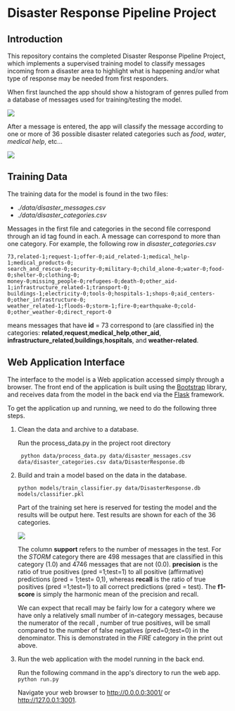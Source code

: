 # Disaster Response Pipeline Project

[//]: # (Image References)
[app_img]:./app_img.png
[app0_img]:./app0_img.png
[test_result_img]:./test_result_img.png


## Introduction

This repository contains the completed Disaster Response Pipeline Project, which implements a supervised training model to  classify messages incoming from a disaster area to highlight what is happening and/or what type of response may be needed from first responders. 

When first launched the app should show a histogram of genres pulled from a database of messages used for training/testing the model.

![][app0_img]

After a message is entered, the app will classify the message according to one or more of 36 possible disaster related categories such as *food*, *water*, *medical help*, etc...

![][app_img]


## Training Data

The training data for the model is found in the two files:

 * *./data/disaster_messages.csv* 
 * *./data/disaster_categories.csv*

Messages in the first file and categories in the second file correspond 
through an id tag found in each. A message can correspond to more than one 
category. For example, the following row in *disaster_categories.csv*

```
73,related-1;request-1;offer-0;aid_related-1;medical_help-1;medical_products-0;
search_and_rescue-0;security-0;military-0;child_alone-0;water-0;food-0;shelter-0;clothing-0;
money-0;missing_people-0;refugees-0;death-0;other_aid-1;infrastructure_related-1;transport-0;
buildings-1;electricity-0;tools-0;hospitals-1;shops-0;aid_centers-0;other_infrastructure-0;
weather_related-1;floods-0;storm-1;fire-0;earthquake-0;cold-0;other_weather-0;direct_report-0
```


means messages that have **id** = 73 correspond to (are classified in) the categories: **related**,**request**,**medical_help**,**other_aid**, **infrastructure_related**,**buildings**,**hospitals**, and **weather-related**.



## Web Application Interface
The interface to the model is a Web application accessed simply through a browser. The front end of the application is built using the [Bootstrap](https://getbootstrap.com/) library, and receives data from the model in the back end via the [Flask](https://en.wikipedia.org/wiki/Flask_(web_framework)) framework.   

 
To get the application up and running, we need to do the following three steps.

1. Clean the data and archive to a database.
   
   Run the process_data.py in the project root directory
   ```shell
	python data/process_data.py data/disaster_messages.csv data/disaster_categories.csv data/DisasterResponse.db
   ```
   

2. Build and train a model based on the data in the database.

   ```shell
   python models/train_classifier.py data/DisasterResponse.db models/classifier.pkl   
   ```
   Part of the training set here is reserved for testing the model and the results will be output here. Test results
   are shown for each of the 36 categories. 
   
   ![][test_result_img]
   
   
   The column **support** refers to the number of messages in the test. For the *STORM* category there are 498 messages
   that are classified in this category (1.0) and 4746 messages that are not (0.0). **precision** is the ratio of true
   positives (pred =1;test=1) to all positive (affirmative) predictions (pred = 1;test= 0,1), whereas **recall** 
   is the ratio of true positives (pred =1;test=1) to all correct predictions  (pred = test). The **f1-score** 
   is simply the harmonic mean of the precision and recall. 
   
   We can expect that recall may be fairly low for a category where we have only a relatively small number of 
   in-category messages, because the numerator of the recall , number of true positives, will be small compared 
   to the number of false negatives (pred=0;test=0) in the denominator. This is demonstrated in the *FIRE* category in the
   print out above.
   
   

3. Run the web application with the model running in the back end.

   Run the following command in the app's directory to run the web app.
    `python run.py`

   Navigate your web browser to http://0.0.0.0:3001/ or http://127.0.0.1:3001.

